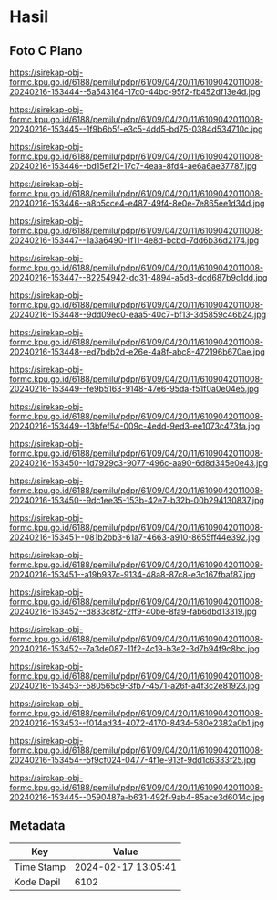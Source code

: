 # Hasil

## Foto C Plano

https://sirekap-obj-formc.kpu.go.id/6188/pemilu/pdpr/61/09/04/20/11/6109042011008-20240216-153444--5a543164-17c0-44bc-95f2-fb452df13e4d.jpg

https://sirekap-obj-formc.kpu.go.id/6188/pemilu/pdpr/61/09/04/20/11/6109042011008-20240216-153445--1f9b6b5f-e3c5-4dd5-bd75-0384d534710c.jpg

https://sirekap-obj-formc.kpu.go.id/6188/pemilu/pdpr/61/09/04/20/11/6109042011008-20240216-153446--bd15ef21-17c7-4eaa-8fd4-ae6a6ae37787.jpg

https://sirekap-obj-formc.kpu.go.id/6188/pemilu/pdpr/61/09/04/20/11/6109042011008-20240216-153446--a8b5cce4-e487-49f4-8e0e-7e865ee1d34d.jpg

https://sirekap-obj-formc.kpu.go.id/6188/pemilu/pdpr/61/09/04/20/11/6109042011008-20240216-153447--1a3a6490-1f11-4e8d-bcbd-7dd6b36d2174.jpg

https://sirekap-obj-formc.kpu.go.id/6188/pemilu/pdpr/61/09/04/20/11/6109042011008-20240216-153447--82254942-dd31-4894-a5d3-dcd687b9c1dd.jpg

https://sirekap-obj-formc.kpu.go.id/6188/pemilu/pdpr/61/09/04/20/11/6109042011008-20240216-153448--9dd09ec0-eaa5-40c7-bf13-3d5859c46b24.jpg

https://sirekap-obj-formc.kpu.go.id/6188/pemilu/pdpr/61/09/04/20/11/6109042011008-20240216-153448--ed7bdb2d-e26e-4a8f-abc8-472196b670ae.jpg

https://sirekap-obj-formc.kpu.go.id/6188/pemilu/pdpr/61/09/04/20/11/6109042011008-20240216-153449--fe9b5163-9148-47e6-95da-f51f0a0e04e5.jpg

https://sirekap-obj-formc.kpu.go.id/6188/pemilu/pdpr/61/09/04/20/11/6109042011008-20240216-153449--13bfef54-009c-4edd-9ed3-ee1073c473fa.jpg

https://sirekap-obj-formc.kpu.go.id/6188/pemilu/pdpr/61/09/04/20/11/6109042011008-20240216-153450--1d7929c3-9077-496c-aa90-6d8d345e0e43.jpg

https://sirekap-obj-formc.kpu.go.id/6188/pemilu/pdpr/61/09/04/20/11/6109042011008-20240216-153450--9dc1ee35-153b-42e7-b32b-00b294130837.jpg

https://sirekap-obj-formc.kpu.go.id/6188/pemilu/pdpr/61/09/04/20/11/6109042011008-20240216-153451--081b2bb3-61a7-4663-a910-8655ff44e392.jpg

https://sirekap-obj-formc.kpu.go.id/6188/pemilu/pdpr/61/09/04/20/11/6109042011008-20240216-153451--a19b937c-9134-48a8-87c8-e3c167fbaf87.jpg

https://sirekap-obj-formc.kpu.go.id/6188/pemilu/pdpr/61/09/04/20/11/6109042011008-20240216-153452--d833c8f2-2ff9-40be-8fa9-fab6dbd13319.jpg

https://sirekap-obj-formc.kpu.go.id/6188/pemilu/pdpr/61/09/04/20/11/6109042011008-20240216-153452--7a3de087-11f2-4c19-b3e2-3d7b94f9c8bc.jpg

https://sirekap-obj-formc.kpu.go.id/6188/pemilu/pdpr/61/09/04/20/11/6109042011008-20240216-153453--580565c9-3fb7-4571-a26f-a4f3c2e81923.jpg

https://sirekap-obj-formc.kpu.go.id/6188/pemilu/pdpr/61/09/04/20/11/6109042011008-20240216-153453--f014ad34-4072-4170-8434-580e2382a0b1.jpg

https://sirekap-obj-formc.kpu.go.id/6188/pemilu/pdpr/61/09/04/20/11/6109042011008-20240216-153454--5f9cf024-0477-4f1e-913f-9dd1c6333f25.jpg

https://sirekap-obj-formc.kpu.go.id/6188/pemilu/pdpr/61/09/04/20/11/6109042011008-20240216-153445--0590487a-b631-492f-9ab4-85ace3d6014c.jpg


## Metadata

| Key        | Value               |
| ---------- | ------------------- |
| Time Stamp | 2024-02-17 13:05:41 |
| Kode Dapil | 6102                |



